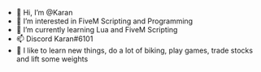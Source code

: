 - 👋 Hi, I’m @Karan
- 👀 I’m interested in FiveM Scripting and Programming
- 🌱 I’m currently learning Lua and FiveM Scripting
- 📫 Discord Karan#6101
- 📙 I like to learn new things, do a lot of biking, play games, trade stocks and lift some weights
